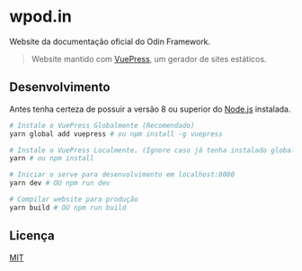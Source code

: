 # wpod.in

Website da documentação oficial do Odin Framework.

> Website mantido com [VuePress](https://vuepress.vuejs.org/), um gerador de sites estáticos.

## Desenvolvimento

Antes tenha certeza de possuir a versão 8 ou superior do [Node.js](https://nodejs.org/en/) instalada.

```sh
# Instale o VuePress Globalmente (Recomendado)
yarn global add vuepress # ou npm install -g vuepress

# Instale o VuePress Localmente. (Ignore caso já tenha instalado globalmente)
yarn # ou npm install

# Iniciar o serve para desenvolvimento em localhost:8080
yarn dev # OU npm run dev

# Compilar website para produção
yarn build # OU npm run build
```

## Licença

[MIT](https://github.com/wpbrasil/wpod.in/blob/master/LICENSE)
